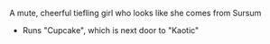 A mute, cheerful tiefling girl who looks like she comes from Sursum
- Runs "Cupcake", which is next door to "Kaotic"